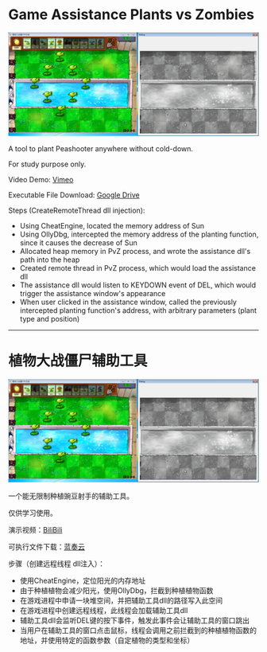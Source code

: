 # Game Assistance Plants vs Zombies

![title_img](doc/title_img.png)

A tool to plant Peashooter anywhere without cold-down.

For study purpose only.

Video Demo: [Vimeo](https://vimeo.com/434653404)

Executable File Download: [Google Drive](https://drive.google.com/drive/folders/1kosHNwibYfFa_6pvcXbufKA8rBibAdtK?usp=sharing)

Steps (CreateRemoteThread dll injection):
- Using CheatEngine, located the memory address of Sun
- Using OllyDbg, intercepted the memory address of the planting function, since it causes the decrease of Sun
- Allocated heap memory in PvZ process, and wrote the assistance dll's path into the heap
- Created remote thread in PvZ process, which would load the assistance dll
- The assistance dll would listen to KEYDOWN event of DEL, which would trigger the assistance window's appearance
- When user clicked in the assistance window, called the previously intercepted planting function's address, with arbitrary parameters (plant type and position)

---

# 植物大战僵尸辅助工具

![title_img](doc/title_img.png)

一个能无限制种植豌豆射手的辅助工具。

仅供学习使用。

演示视频：[BiliBili](https://www.bilibili.com/video/BV1DK4y147Po/)

可执行文件下载：[蓝奏云](https://wws.lanzous.com/itzeee8tnnc)

步骤（创建远程线程 dll注入）：
- 使用CheatEngine，定位阳光的内存地址
- 由于种植植物会减少阳光，使用OllyDbg，拦截到种植植物函数
- 在游戏进程中申请一块堆空间，并把辅助工具dll的路径写入此空间
- 在游戏进程中创建远程线程，此线程会加载辅助工具dll
- 辅助工具dll会监听DEL键的按下事件，触发此事件会让辅助工具的窗口跳出
- 当用户在辅助工具的窗口点击鼠标，线程会调用之前拦截到的种植植物函数的地址，并使用特定的函数参数（自定植物的类型和坐标）